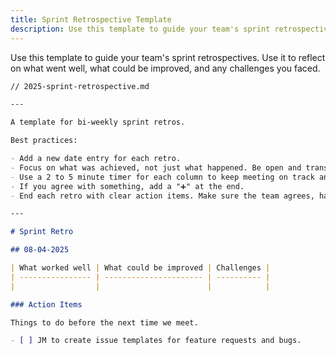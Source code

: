 ```yaml
---
title: Sprint Retrospective Template
description: Use this template to guide your team's sprint retrospectives. Use it to reflect on what went well, what could be improved, and any challenges you faced.
---
```


Use this template to guide your team's sprint retrospectives. Use it to reflect on what went well, what could be improved, and any challenges you faced.

```md
// 2025-sprint-retrospective.md

---

A template for bi-weekly sprint retros.

Best practices:

- Add a new date entry for each retro.
- Focus on what was achieved, not just what happened. Be open and transparent without blame or judgement.
- Use a 2 to 5 minute timer for each column to keep meeting on track and respect everyone's time.
- If you agree with something, add a "➕" at the end.
- End each retro with clear action items. Make sure the team agrees, has an assignee, and a target date.

---

# Sprint Retro

## 08-04-2025

| What worked well | What could be improved | Challenges |
| ---------------- | ---------------------- | ---------- |
|                  |                        |            |

### Action Items

Things to do before the next time we meet.

- [ ] JM to create issue templates for feature requests and bugs.
```

